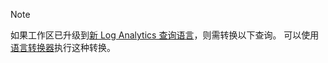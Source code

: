 >[!NOTE]
> 如果工作区已升级到[新 Log Analytics 查询语言](../articles/log-analytics/log-analytics-log-search-upgrade.md)，则需转换以下查询。 可以使用[语言转换器](../articles/log-analytics/log-analytics-log-search-transition.md#language-converter)执行这种转换。